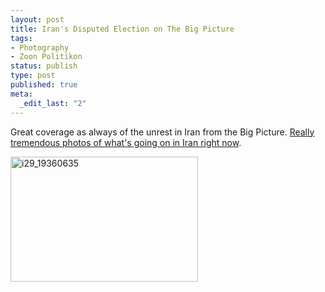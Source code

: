 ```yaml
--- 
layout: post
title: Iran's Disputed Election on The Big Picture
tags: 
- Photography
- Zoon Politikon
status: publish
type: post
published: true
meta: 
  _edit_last: "2"
---
```

Great coverage as always of the unrest in Iran from the Big Picture. <a href="http://www.boston.com/bigpicture/2009/06/irans_disputed_election.html">Really tremendous photos of what's going on in Iran right now</a>.

<a href="http://www.boston.com/bigpicture/2009/06/irans_disputed_election.html"><img src="http://brethorsting.com/blog/wp-content/uploads/2009/06/i29_19360635-300x200.jpg" alt="i29_19360635" title="i29_19360635" width="300" height="200" class="alignnone size-medium wp-image-1252" /></a>
